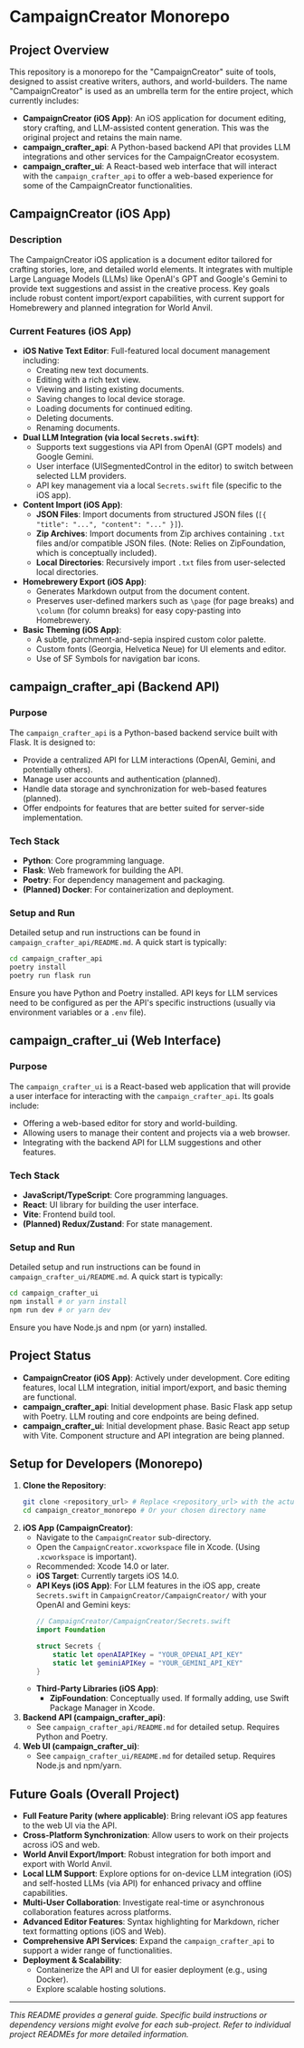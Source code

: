 # CampaignCreator Monorepo

## Project Overview

This repository is a monorepo for the "CampaignCreator" suite of tools, designed to assist creative writers, authors, and world-builders. The name "CampaignCreator" is used as an umbrella term for the entire project, which currently includes:

*   **CampaignCreator (iOS App)**: An iOS application for document editing, story crafting, and LLM-assisted content generation. This was the original project and retains the main name.
*   **campaign_crafter_api**: A Python-based backend API that provides LLM integrations and other services for the CampaignCreator ecosystem.
*   **campaign_crafter_ui**: A React-based web interface that will interact with the `campaign_crafter_api` to offer a web-based experience for some of the CampaignCreator functionalities.

## CampaignCreator (iOS App)

### Description

The CampaignCreator iOS application is a document editor tailored for crafting stories, lore, and detailed world elements. It integrates with multiple Large Language Models (LLMs) like OpenAI's GPT and Google's Gemini to provide text suggestions and assist in the creative process. Key goals include robust content import/export capabilities, with current support for Homebrewery and planned integration for World Anvil.

### Current Features (iOS App)

*   **iOS Native Text Editor**: Full-featured local document management including:
    *   Creating new text documents.
    *   Editing with a rich text view.
    *   Viewing and listing existing documents.
    *   Saving changes to local device storage.
    *   Loading documents for continued editing.
    *   Deleting documents.
    *   Renaming documents.
*   **Dual LLM Integration (via local `Secrets.swift`)**:
    *   Supports text suggestions via API from OpenAI (GPT models) and Google Gemini.
    *   User interface (UISegmentedControl in the editor) to switch between selected LLM providers.
    *   API key management via a local `Secrets.swift` file (specific to the iOS app).
*   **Content Import (iOS App)**:
    *   **JSON Files**: Import documents from structured JSON files (`[{ "title": "...", "content": "..." }]`).
    *   **Zip Archives**: Import documents from Zip archives containing `.txt` files and/or compatible JSON files. (Note: Relies on ZipFoundation, which is conceptually included).
    *   **Local Directories**: Recursively import `.txt` files from user-selected local directories.
*   **Homebrewery Export (iOS App)**:
    *   Generates Markdown output from the document content.
    *   Preserves user-defined markers such as `\page` (for page breaks) and `\column` (for column breaks) for easy copy-pasting into Homebrewery.
*   **Basic Theming (iOS App)**:
    *   A subtle, parchment-and-sepia inspired custom color palette.
    *   Custom fonts (Georgia, Helvetica Neue) for UI elements and editor.
    *   Use of SF Symbols for navigation bar icons.

## campaign_crafter_api (Backend API)

### Purpose

The `campaign_crafter_api` is a Python-based backend service built with Flask. It is designed to:
*   Provide a centralized API for LLM interactions (OpenAI, Gemini, and potentially others).
*   Manage user accounts and authentication (planned).
*   Handle data storage and synchronization for web-based features (planned).
*   Offer endpoints for features that are better suited for server-side implementation.

### Tech Stack

*   **Python**: Core programming language.
*   **Flask**: Web framework for building the API.
*   **Poetry**: For dependency management and packaging.
*   **(Planned) Docker**: For containerization and deployment.

### Setup and Run

Detailed setup and run instructions can be found in `campaign_crafter_api/README.md`.
A quick start is typically:
```bash
cd campaign_crafter_api
poetry install
poetry run flask run
```
Ensure you have Python and Poetry installed. API keys for LLM services need to be configured as per the API's specific instructions (usually via environment variables or a `.env` file).

## campaign_crafter_ui (Web Interface)

### Purpose

The `campaign_crafter_ui` is a React-based web application that will provide a user interface for interacting with the `campaign_crafter_api`. Its goals include:
*   Offering a web-based editor for story and world-building.
*   Allowing users to manage their content and projects via a web browser.
*   Integrating with the backend API for LLM suggestions and other features.

### Tech Stack

*   **JavaScript/TypeScript**: Core programming languages.
*   **React**: UI library for building the user interface.
*   **Vite**: Frontend build tool.
*   **(Planned) Redux/Zustand**: For state management.

### Setup and Run

Detailed setup and run instructions can be found in `campaign_crafter_ui/README.md`.
A quick start is typically:
```bash
cd campaign_crafter_ui
npm install # or yarn install
npm run dev # or yarn dev
```
Ensure you have Node.js and npm (or yarn) installed.

## Project Status

*   **CampaignCreator (iOS App)**: Actively under development. Core editing features, local LLM integration, initial import/export, and basic theming are functional.
*   **campaign_crafter_api**: Initial development phase. Basic Flask app setup with Poetry. LLM routing and core endpoints are being defined.
*   **campaign_crafter_ui**: Initial development phase. Basic React app setup with Vite. Component structure and API integration are being planned.

## Setup for Developers (Monorepo)

1.  **Clone the Repository**:
    ```bash
    git clone <repository_url> # Replace <repository_url> with the actual URL
    cd campaign_creator_monorepo # Or your chosen directory name
    ```
2.  **iOS App (CampaignCreator)**:
    *   Navigate to the `CampaignCreator` sub-directory.
    *   Open the `CampaignCreator.xcworkspace` file in Xcode. (Using `.xcworkspace` is important).
    *   Recommended: Xcode 14.0 or later.
    *   **iOS Target**: Currently targets iOS 14.0.
    *   **API Keys (iOS App)**: For LLM features in the iOS app, create `Secrets.swift` in `CampaignCreator/CampaignCreator/` with your OpenAI and Gemini keys:
        ```swift
        // CampaignCreator/CampaignCreator/Secrets.swift
        import Foundation

        struct Secrets {
            static let openAIAPIKey = "YOUR_OPENAI_API_KEY"
            static let geminiAPIKey = "YOUR_GEMINI_API_KEY"
        }
        ```
    *   **Third-Party Libraries (iOS App)**:
        *   **ZipFoundation**: Conceptually used. If formally adding, use Swift Package Manager in Xcode.
3.  **Backend API (campaign_crafter_api)**:
    *   See `campaign_crafter_api/README.md` for detailed setup. Requires Python and Poetry.
4.  **Web UI (campaign_crafter_ui)**:
    *   See `campaign_crafter_ui/README.md` for detailed setup. Requires Node.js and npm/yarn.

## Future Goals (Overall Project)

*   **Full Feature Parity (where applicable)**: Bring relevant iOS app features to the web UI via the API.
*   **Cross-Platform Synchronization**: Allow users to work on their projects across iOS and web.
*   **World Anvil Export/Import**: Robust integration for both import and export with World Anvil.
*   **Local LLM Support**: Explore options for on-device LLM integration (iOS) and self-hosted LLMs (via API) for enhanced privacy and offline capabilities.
*   **Multi-User Collaboration**: Investigate real-time or asynchronous collaboration features across platforms.
*   **Advanced Editor Features**: Syntax highlighting for Markdown, richer text formatting options (iOS and Web).
*   **Comprehensive API Services**: Expand the `campaign_crafter_api` to support a wider range of functionalities.
*   **Deployment & Scalability**:
    *   Containerize the API and UI for easier deployment (e.g., using Docker).
    *   Explore scalable hosting solutions.

---

*This README provides a general guide. Specific build instructions or dependency versions might evolve for each sub-project. Refer to individual project READMEs for more detailed information.*

